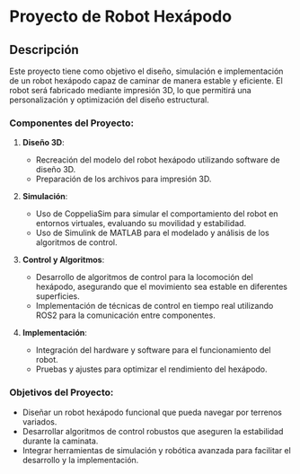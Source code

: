 # Proyecto de Robot Hexápodo

## Descripción

Este proyecto tiene como objetivo el diseño, simulación e implementación de un robot hexápodo capaz de caminar de manera estable y eficiente. El robot será fabricado mediante impresión 3D, lo que permitirá una personalización y optimización del diseño estructural.

### Componentes del Proyecto:

1. **Diseño 3D**:
   - Recreación del modelo del robot hexápodo utilizando software de diseño 3D. 
   - Preparación de los archivos para impresión 3D.

2. **Simulación**:
   - Uso de CoppeliaSim para simular el comportamiento del robot en entornos virtuales, evaluando su movilidad y estabilidad.
   - Uso de Simulink de MATLAB para el modelado y análisis de los algoritmos de control.

3. **Control y Algoritmos**:
   - Desarrollo de algoritmos de control para la locomoción del hexápodo, asegurando que el movimiento sea estable en diferentes superficies.
   - Implementación de técnicas de control en tiempo real utilizando ROS2 para la comunicación entre componentes.

4. **Implementación**:
   - Integración del hardware y software para el funcionamiento del robot.
   - Pruebas y ajustes para optimizar el rendimiento del hexápodo.

### Objetivos del Proyecto:

- Diseñar un robot hexápodo funcional que pueda navegar por terrenos variados.
- Desarrollar algoritmos de control robustos que aseguren la estabilidad durante la caminata.
- Integrar herramientas de simulación y robótica avanzada para facilitar el desarrollo y la implementación.
